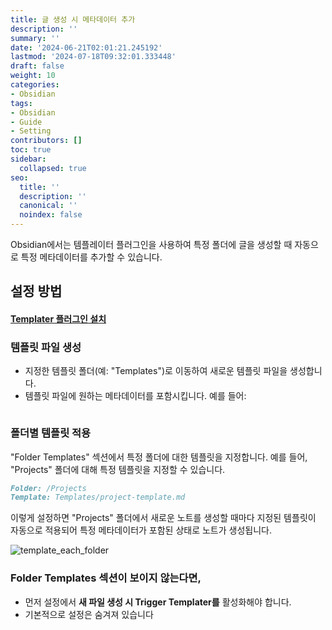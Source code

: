 ```yaml
---
title: 글 생성 시 메타데이터 추가
description: ''
summary: ''
date: '2024-06-21T02:01:21.245192'
lastmod: '2024-07-18T09:32:01.333448'
draft: false
weight: 10
categories:
- Obsidian
tags:
- Obsidian
- Guide
- Setting
contributors: []
toc: true
sidebar:
  collapsed: true
seo:
  title: ''
  description: ''
  canonical: ''
  noindex: false
---
```

Obsidian에서는 템플레이터 플러그인을 사용하여 특정 폴더에 글을 생성할 때 자동으로 특정 메타데이터를 추가할 수 있습니다. 

## 설정 방법

#### [Templater 플러그인 설치](obsidian/guide/plugin/Templater)
### 템플릿 파일 생성
- 지정한 템플릿 폴더(예: "Templates")로 이동하여 새로운 템플릿 파일을 생성합니다.
- 템플릿 파일에 원하는 메타데이터를 포함시킵니다. 예를 들어:

```md
```

### 폴더별 템플릿 적용

"Folder Templates" 섹션에서 특정 폴더에 대한 템플릿을 지정합니다. 예를 들어, "Projects" 폴더에 대해 특정 템플릿을 지정할 수 있습니다.

```md
Folder: /Projects
Template: Templates/project-template.md
```

이렇게 설정하면 "Projects" 폴더에서 새로운 노트를 생성할 때마다 지정된 템플릿이 자동으로 적용되어 특정 메타데이터가 포함된 상태로 노트가 생성됩니다.

![template_each_folder](/Resources/template_each_folder.png)

### Folder Templates 섹션이 보이지 않는다면,
- 먼저 설정에서 **새 파일 생성 시 Trigger Templater를** 활성화해야 합니다. 
- 기본적으로 설정은 숨겨져 있습니다